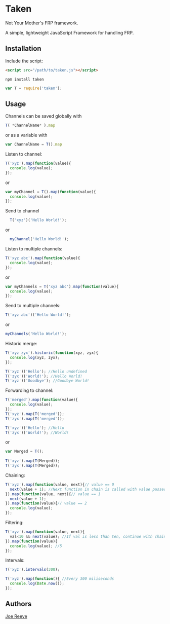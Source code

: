 # Taken
Not Your Mother's FRP framework.

A simple, lightweight JavaScript Framework for handling FRP.

## Installation

Include the script:

```html
<script src="/path/to/taken.js"></script>
```

```
npm install taken
```
```javascript
var T = require('taken');
```

## Usage

Channels can be saved globally with 
```javascript
T( *ChannelName* ).map
```
or as a variable with 
```javascript
var ChannelName = T().map
```


Listen to channel:

```javascript
T('xyz').map(function(value){
  console.log(value);
});
```
or
```javascript
var myChannel = T().map(function(value){
  console.log(value);
});
```

Send to channel

```javascript
  T('xyz')('Hello World!');
```
or
```javascript
  myChannel('Hello World!');
```

Listen to multiple channels:

```javascript
T('xyz abc').map(function(value){
  console.log(value);
});
```
or
```javascript
var myChannels = T('xyz abc').map(function(value){
  console.log(value);
});
```

Send to multiple channels:

```javascript
T('xyz abc')('Hello World!');
```
or
```javascript
myChannels('Hello World!');
```


Historic merge:

```javascript
T('xyz zyx').historic(function(xyz, zyx){
  console.log(xyz, zyx);
});

T('xyz')('Hello'); //Hello undefined
T('zyx')('World!'); //Hello World!
T('xyz')('Goodbye'); //Goodbye World!
```

Forwarding to channel:

```javascript
T('merged').map(function(value){
  console.log(value);
});
T('xyz').map(T('merged'));
T('zyx').map(T('merged'));

T('xyz')('Hello'); //Hello
T('zyx')('World!'); //World!
```
or
```javascript
var Merged = T();
  
T('xyz').map(T(Merged));
T('zyx').map(T(Merged));
```

Chaining:

```javascript
T('xyz').map(function(value, next){// value == 0
  next(value + 1); //Next function in chain is called with value passed to next
}).map(function(value, next){// value == 1
  next(value + 1);
}).map(function(value){// value == 2
  console.log(value);
});
```

Filtering:

```javascript
T('xyz').map(function(value, next){
  val<10 && next(value); //If val is less than ten, continue with chain.
}).map(function(value){
  console.log(value); //5
});
```

Intervals:

```javascript
T('xyz').intervals(300);

T('xyz').map(function(){ //Every 300 miliseconds
  console.log(Date.now());
});
```

## Authors

[Joe Reeve](https://github.com/isnit0)
